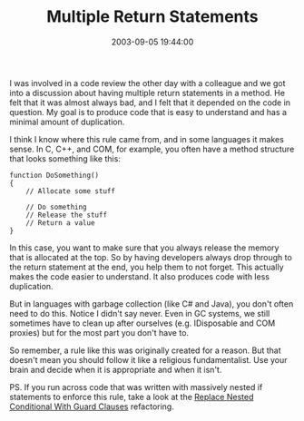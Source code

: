 ﻿---
layout: post
title: "Multiple Return Statements"
comments: false
date: 2003-09-05 19:44:00
updated: 2004-05-02 14:36:00
categories:
 - Technology
subtext-id: 9b593149-b1eb-4d69-8bf7-d1c86349223a
alias: /blog/Multiple-Return-Statements.aspx
---


I was involved in a code review the other day with a colleague and we got into a discussion about having multiple return statements in a method. He felt that it was almost always bad, and I felt that it depended on the code in question. My goal is to produce code that is easy to understand and has a minimal amount of duplication.

I think I know where this rule came from, and in some languages it makes sense. In C, C++, and COM, for example, you often have a method structure that looks something like this:
    
    function DoSomething()
    {  
        // Allocate some stuff  
      
        // Do something  
        // Release the stuff  
        // Return a value
    }

In this case, you want to make sure that you always release the memory that is allocated at the top. So by having developers always drop through to the return statement at the end, you help them to not forget. This actually makes the code easier to understand. It also produces code with less duplication.

But in languages with garbage collection (like C# and Java), you don't often need to do this. Notice I didn't say never. Even in GC systems, we still sometimes have to clean up after ourselves (e.g. IDisposable and COM proxies) but for the most part you don't have to.

So remember, a rule like this was originally created for a reason. But that doesn't mean you should follow it like a religious fundamentalist. Use your brain and decide when it is appropriate and when it isn't.

PS. If you run across code that was written with massively nested if statements to enforce this rule, take a look at the [Replace Nested Conditional With Guard Clauses](http://www.refactoring.com/catalog/replaceNestedConditionalWithGuardClauses.html) refactoring.
